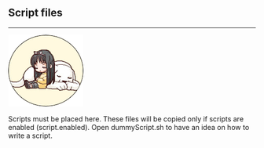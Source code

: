 ## Script files ##
---

___________________________________![angelica](ange.png)___________________________________

Scripts must be placed here.
These files will be copied only if scripts are enabled (script.enabled).
Open dummyScript.sh to have an idea on how to write a script.
